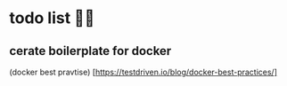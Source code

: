 <!-- omit in toc -->
# todo list 🧑‍🏭

## cerate boilerplate for docker

(docker best pravtise) [https://testdriven.io/blog/docker-best-practices/]

